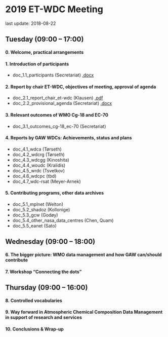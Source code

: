 # 2019 ET-WDC Meeting
last update: 2018-08-22

## Tuesday (09:00 – 17:00)
#### 0. Welcome, practical arrangements 

#### 1. Introduction of participants 
* doc_1.1_participants (Secretariat) [.docx](Doc_1.1_Provisional_list_of_participants_v0.0.docx)

#### 2. Report by chair ET-WDC, objectives of meeting, approval of agenda 
* doc_2.1_report_chair_et-wdc (Klausen) [.pdf](Doc_2.1_Report_chair_ET-WDC_v1.0.pdf)
* doc_2.2_provisional_agenda (Secretariat) [.docx](Doc_2.2_Provisional_agenda_v0.2.docx)

#### 3. Relevant outcomes of WMO Cg-18 and EC-70
* doc_3.1_outcomes_cg-18_ec-70 (Secretariat) []()

#### 4. Reports by GAW WDCs: Achievements, status and plans
* doc_4.1_wdca (Tørseth) []()
* doc_4.2_wdcrg (Tørseth) []()
* doc_4.3_wdcgg (Kinoshita) []()
* doc_4.4_woudc (Kralidis) []()
* doc_4.5_wrdc (Tsvetkov) []()
* doc_4.6_wdcpc (tbd) []()
* doc_4.7_wdc-rsat (Meyer-Arnek) []()

#### 5. Contributing programs, other data archives
* doc_5.1_mplnet (Welton) []()
* doc_5.2_shadoz (Kollonige) []()
* doc_5.3_gcw (Godøy) []()
* doc_5.4_other_nasa_data_centres (Chen, Quam) []()
* doc_5.5_eanet (Sato) []()


## Wednesday (09:00 – 18:00)
#### 6. The bigger picture: WMO data management and how GAW can/should contribute

#### 7. Workshop “Connecting the dots”

## Thursday (09:00 – 16:00)
#### 8. Controlled vocabularies

#### 9. Way forward in Atmospheric Chemical Composition Data Management in support of research and services

#### 10. Conclusions & Wrap-up
